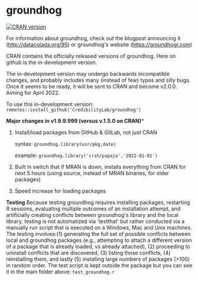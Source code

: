 
<!-- README.md is generated from README.Rmd. Please edit that file -->

# groundhog

<!-- badges: start -->

[![CRAN
version](https://www.r-pkg.org/badges/version-ago/groundhog)](https://cran.r-project.org/package=groundhog)
<!-- badges: end -->

For information about groundhog, check out the blogpost announcing it (http://datacolada.org/95) or groundhog's website (https://groundhogr.com)

CRAN contains the officially released versions of groundhog. Here on github is the in-development version.

The in-development version may undergo backwards incompatible changes, and probably includes many (instead of few) typos and silly bugs.
Once it seems to be ready, it will be sent to CRAN and become v2.0.0. Aiming for April 2022. 

To use this in-development version:
`remotes::install_github('CredibilityLab/groundhog')`


**Major changes in v1.9.9.999 (versus v.1.5.0 on CRAN)***
1) Install/load packages from GitHub & GitLab, not just CRAN

   syntax:   `groundhog.library(usr/pkg,date)` 
   
   example:   `groundhog.library('crsh/papaja','2022-01-01')` 
   
3) Built in switch that if MRAN is down, installs everything from CRAN for next 5 hours (using source, instead of MRAN binaries, for older packages)
4) Speed increase for loading packages


**Testing**
Because testing groundhog requires installing packages, restarting R sessions, evaluating multiple outcomes of an installation attempt, and artificially creating conflicts between groundhog's library and the local library, testing is not automatized via 'testthat' but rather conducted via a manually run script that is executed on a Windows, Mac and Unix machines. The testing involves:(1) generating the full set of possible conflicts between local and groundhog packages (e.g., attempting to attach a different version of a package that is already loaded, vs already attached), (2) proceeding to uninstall conflicts that are discovered, (3) listing those conflicts, (4) reinstalling them, and lastly (5) installing large numbers of packages (>100) in random order. The test script is kept outside the package but you can see it in the main folder above: `test_groundhog.r`
